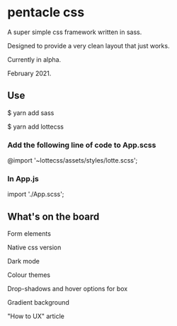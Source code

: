 # pentacle css 

A super simple css framework written in sass.

Designed to provide a very clean layout that just works.

Currently in alpha. 

February 2021.



## Use

$ yarn add sass

$ yarn add lottecss



### Add the following line of code to App.scss

@import '~lottecss/assets/styles/lotte.scss';



### In App.js

import './App.scss';



## What's on the board

Form elements

Native css version

Dark mode

Colour themes

Drop-shadows and hover options for box

Gradient background

"How to UX" article
